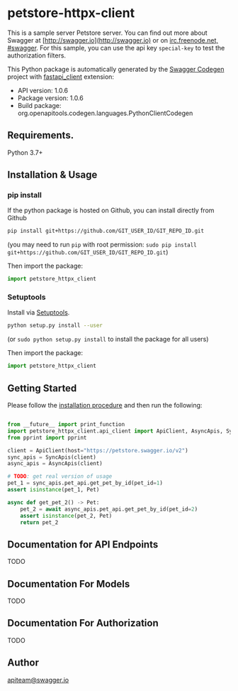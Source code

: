 # petstore-httpx-client
This is a sample server Petstore server.  You can find out more about Swagger at [http://swagger.io](http://swagger.io) or on [irc.freenode.net, #swagger](http://swagger.io/irc/).  For this sample, you can use the api key `special-key` to test the authorization filters.

This Python package is automatically generated by the
[Swagger Codegen](https://github.com/swagger-api/swagger-codegen) project with
[fastapi_client](https://github.com/dmontagu/fastapi_client) extension:

- API version: 1.0.6
- Package version: 1.0.6
- Build package: org.openapitools.codegen.languages.PythonClientCodegen

## Requirements.

Python 3.7+

## Installation & Usage
### pip install

If the python package is hosted on Github, you can install directly from Github

```sh
pip install git+https://github.com/GIT_USER_ID/GIT_REPO_ID.git
```
(you may need to run `pip` with root permission: `sudo pip install git+https://github.com/GIT_USER_ID/GIT_REPO_ID.git`)

Then import the package:
```python
import petstore_httpx_client
```

### Setuptools

Install via [Setuptools](http://pypi.python.org/pypi/setuptools).

```sh
python setup.py install --user
```
(or `sudo python setup.py install` to install the package for all users)

Then import the package:
```python
import petstore_httpx_client
```

## Getting Started

Please follow the [installation procedure](#installation--usage) and then run the following:

```python

from __future__ import print_function
import petstore_httpx_client.api_client import ApiClient, AsyncApis, SyncApis
from pprint import pprint

client = ApiClient(host="https://petstore.swagger.io/v2")
sync_apis = SyncApis(client)
async_apis = AsyncApis(client)

# TODO: get real version of usage
pet_1 = sync_apis.pet_api.get_pet_by_id(pet_id=1)
assert isinstance(pet_1, Pet)

async def get_pet_2() -> Pet:
    pet_2 = await async_apis.pet_api.get_pet_by_id(pet_id=2)
    assert isinstance(pet_2, Pet)
    return pet_2
```
## Documentation for API Endpoints

TODO

## Documentation For Models

TODO

## Documentation For Authorization

TODO

## Author

apiteam@swagger.io
